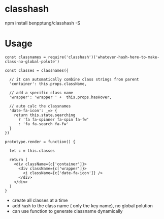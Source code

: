 # classhash

  npm install benpptung/classhash -S

# Usage

```
const classnames = require('classhash')('whatever-hash-here-to-make-class-no-global-polute')

const classes = classnames({

  // it can automatically combine class strings from parent
  'container': this.props.className,    
	
  // add a specific class name
  'wrapper': 'wrapper ' +  this.props.hasHover,
  
  // auto calc the classnames
  'date-fa-icon': _=> {
    return this.state.searching
      ? 'fa fa-spinner fa-spin fa-fw'
      : 'fa fa-search fa-fw'
  }
})

prototype.render = function() {

  let c = this.classes

  return (
    <div className={c['container']}>
      <div className={c['wrapper']}>
        <i className={c['date-fa-icon']} />
      </div>
    </div>
  )
}

```

- create all classes at a time
- add `hash` to the class name ( only the key name), no global polution
- can use function to generate classname dynamically
